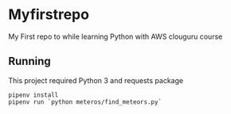 # Myfirstrepo
My First repo to while learning Python with AWS clouguru course

## Running
This project required Python 3 and requests package
```
pipenv install
pipenv run `python meteros/find_meteors.py`
```
